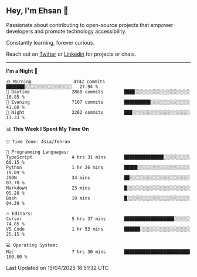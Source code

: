 ## Hey, I'm Ehsan 👋
<!-- <img src="https://user-images.githubusercontent.com/1303154/88677602-1635ba80-d120-11ea-84d8-d263ba5fc3c0.gif" width="20px" alt="hi"> -->
 Passionate about contributing to open-source projects that empower developers and promote technology accessibility.

 Constantly learning, forever curious.
<!-- My major stack in Front-End development is Angular and Laravel but not limited to that. -->
<!-- My preferred Database is MongoDB -->
<!-- Aspiring Developer(focused on FrontEnd) which interested in the assembly programming lang. -->

<!-- - 🔭 I’m currently working on [Komodoro](https://komodoro.io), [fullestStack](https://github.com/neekware/FullestStack) and [PlotSet](http://plotset.com/). -->
<!-- - 📒 Getting Started with C++ Programming Language. -->
<!-- 🌱 I’m currently learning something. -->
<!-- - 😄 I enjoy Python, C/C++ and assembly -->

<!-- **📫 How to reach me:** -->

Reach out on [Twitter](https://twitter.com/ehsanghaffarii) or [Linkedin](https://www.linkedin.com/in/ehsanghaffarii) for projects or chats.

-------------

<!-- [![twitter](https://img.shields.io/twitter/url?color=blue&label=twitter&logo=twitter&style=plastic&url=https%3A%2F%2Ftwitter.com%2Fehsanghaffar%2Ffollow)](https://twitter.com/ehsanghaffar) -->
<!-- [![Instagram](https://img.shields.io/badge/Instagram%20Page-Follow-E4405F?logo=instagram)](https://www.instagram.com/ehsanghaffarii) -->
<!-- [![LinkedIn](https://img.shields.io/badge/LinkedIn-Follow-0077B5?logo=linkedin)](https://www.linkedin.com/in/ehsanghaffarii) -->

<!-- [![wakatime](https://wakatime.com/badge/user/f0b0dc2d-d692-4e9a-a6ed-667b80d7dd34.svg)](https://wakatime.com/@ehsandev)
![](https://komarev.com/ghpvc/?username=ehsanghaffar) -->

<!-- #### 💾 Which technology I know?

[![TypeScript](https://badgen.net/badge/icon/typescript?icon=typescript&label)](https://typescriptlang.org)
![JavaScript](https://img.shields.io/badge/javascript-%23323330.svg?style=flat-squire&logo=javascript&logoColor=%23F7DF1E)
![Angular](https://img.shields.io/badge/angular-%23DD0031.svg?style=flat-squire&logo=angular&logoColor=white)
![Aurelia](https://img.shields.io/badge/aurelia-%23ED2B88.svg?style=flat-squire&logo=aurelia&logoColor=fff) -->

 
<!-- ![ehsanghaffar's Stats](https://github-readme-stats.vercel.app/api?username=ehsanghaffar&theme=vue-dark&show_icons=true&hide_border=false&count_private=true) -->


<!-- ![ehsanghaffar's Top Languages](https://github-readme-stats.vercel.app/api/top-langs/?username=ehsanghaffar&hide=html,blade,handlebars,php,css&theme=vue-dark&show_icons=true&hide_border=false&layout=compact) -->


<!--START_SECTION:waka-->
**I'm a Night 🦉** 

```text
🌞 Morning                4742 commits        ███████░░░░░░░░░░░░░░░░░░   27.94 % 
🌆 Daytime                2860 commits        ████░░░░░░░░░░░░░░░░░░░░░   16.85 % 
🌃 Evening                7107 commits        ██████████░░░░░░░░░░░░░░░   41.88 % 
🌙 Night                  2262 commits        ███░░░░░░░░░░░░░░░░░░░░░░   13.33 % 
```


📊 **This Week I Spent My Time On** 

```text
🕑︎ Time Zone: Asia/Tehran

💬 Programming Languages: 
TypeScript               4 hrs 31 mins       ███████████████░░░░░░░░░░   60.15 % 
Python                   1 hr 26 mins        █████░░░░░░░░░░░░░░░░░░░░   19.09 % 
JSON                     34 mins             ██░░░░░░░░░░░░░░░░░░░░░░░   07.70 % 
Markdown                 23 mins             █░░░░░░░░░░░░░░░░░░░░░░░░   05.28 % 
Bash                     19 mins             █░░░░░░░░░░░░░░░░░░░░░░░░   04.39 % 

🔥 Editors: 
Cursor                   5 hrs 37 mins       ███████████████████░░░░░░   74.85 % 
VS Code                  1 hr 53 mins        ██████░░░░░░░░░░░░░░░░░░░   25.15 % 

💻 Operating System: 
Mac                      7 hrs 30 mins       █████████████████████████   100.00 % 
```


 Last Updated on 15/04/2025 18:51:32 UTC
<!--END_SECTION:waka-->
